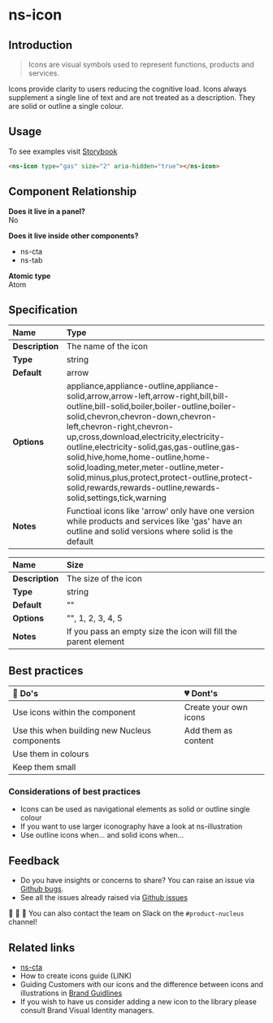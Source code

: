 # ns-icon

## Introduction

> Icons are visual symbols used to represent functions, products and services.

Icons provide clarity to users reducing the cognitive load. Icons always supplement a single line of text and are not treated as a description. They are solid or outline a single colour.

## Usage

To see examples visit [Storybook](https://nucleus.bgdigital.xyz/demo/index.html?path=/story/ns-icon--gas)

```html
<ns-icon type="gas" size="2" aria-hidden="true"></ns-icon>
```

## Component Relationship

**Does it live in a panel?**  
No

**Does it live inside other components?**  
* ns-cta
* ns-tab

**Atomic type**  
Atom

## Specification

| **Name** | Type |
| :--- | :--- |
| **Description** | The name of the icon |
| **Type** | string |
| **Default** | arrow |
| **Options** | appliance,appliance-outline,appliance-solid,arrow,arrow-left,arrow-right,bill,bill-outline,bill-solid,boiler,boiler-outline,boiler-solid,chevron,chevron-down,chevron-left,chevron-right,chevron-up,cross,download,electricity,electricity-outline,electricity-solid,gas,gas-outline,gas-solid,hive,home,home-outline,home-solid,loading,meter,meter-outline,meter-solid,minus,plus,protect,protect-outline,protect-solid,rewards,rewards-outline,rewards-solid,settings,tick,warning |
| **Notes** | Functioal icons like 'arrow' only have one version while products and services like 'gas' have an outline and solid versions where solid is the default |

| **Name** | Size |
| :--- | :--- |
| **Description** | The size of the icon |
| **Type** | string |
| **Default** | "" |
| **Options** | "", 1, 2, 3, 4, 5 |
| **Notes** | If you pass an empty size the icon will fill the parent element |

## Best practices

| 💚 Do's | 💔 Dont's |
| :--- | :--- |
| Use icons within the component | Create your own icons |
| Use this when building new Nucleus components | Add them as content |
| Use them in colours | |
| Keep them small | |

### Considerations of best practices

* Icons can be used as navigational elements as solid or outline single colour
* If you want to use larger iconography have a look at ns-illustration
* Use outline icons when... and solid icons when...

## Feedback

* Do you have insights or concerns to share? You can raise an issue via [Github bugs](https://github.com/ConnectedHomes/nucleus/issues/new?assignees=&labels=Bug&template=a--bug-report.md&title=[bug]%20[ns-icon]).
* See all the issues already raised via [Github issues](https://github.com/connectedHomes/nucleus/issues?utf8=%E2%9C%93&q=is%3Aopen+is%3Aissue+label%3ABug+[ns-icon])

💩 🎉 🦄 You can also contact the team on Slack on the `#product-nucleus` channel!

## Related links

* [ns-cta](https://docs.britishgas.design/components/ns-cta)
* How to create icons guide (LINK)
* Guiding Customers with our icons and the difference between icons and illustrations in [Brand Guidlines](https://centrica.frontify.com/d/6307mViOlfHB/visual-identity#/icons/guiding-our-customers-with-our-icons)
* If you wish to have us consider adding a new icon to the library please consult Brand Visual Identity managers.
